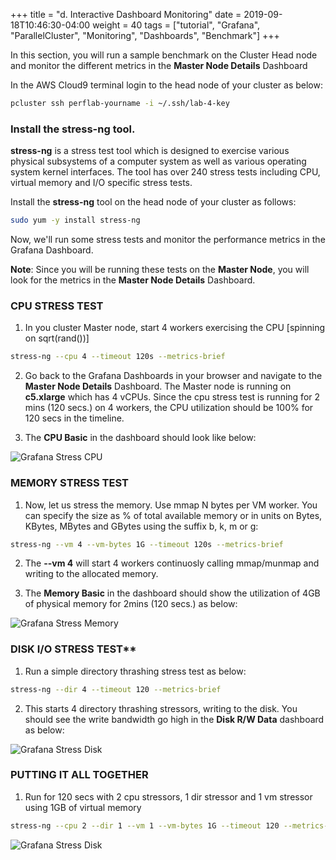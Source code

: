 +++
title = "d. Interactive Dashboard Monitoring"
date = 2019-09-18T10:46:30-04:00
weight = 40
tags = ["tutorial", "Grafana", "ParallelCluster", "Monitoring", "Dashboards", "Benchmark"]
+++

In this section, you will run a sample benchmark on the Cluster Head node and monitor the different metrics in the **Master Node Details** Dashboard


In the AWS Cloud9 terminal login to the head node of your cluster as below:

```bash
pcluster ssh perflab-yourname -i ~/.ssh/lab-4-key
```

### Install the **stress-ng** tool. 

**stress-ng** is a stress test tool which is designed to exercise various physical subsystems of a computer system as well as various operating system kernel interfaces. 
The tool has over 240 stress tests including CPU, virtual memory and I/O specific stress tests. 

Install the **stress-ng** tool on the head node of your cluster as follows:

```bash
sudo yum -y install stress-ng
```

Now, we'll run some stress tests and monitor the performance metrics in the Grafana Dashboard.

**Note**: Since you will be running these tests on the **Master Node**, you will look for the metrics in the **Master Node Details** Dashboard.


### CPU STRESS TEST

1. In you cluster Master node, start 4 workers exercising the CPU [spinning on sqrt(rand())]

```bash
stress-ng --cpu 4 --timeout 120s --metrics-brief
```

2. Go back to the Grafana Dashboards in your browser and navigate to the **Master Node Details** Dashboard. The Master node is running on **c5.xlarge** which has 4 vCPUs. Since the cpu stress test is running for 2 mins (120 secs.) on 4 workers, the CPU utilization should be 100% for 120 secs in the timeline. 

3. The **CPU Basic** in the dashboard should look like below:

![Grafana Stress CPU](/images/monitoring/grafana-master-stress-cpu.png)


### MEMORY STRESS TEST

1. Now, let us stress the memory. Use mmap N bytes per VM worker. You can specify the size as % of total available memory or in units on Bytes, KBytes, MBytes and GBytes using the suffix b, k, m or g:

```bash
stress-ng --vm 4 --vm-bytes 1G --timeout 120s --metrics-brief
```

2. The **--vm 4** will start 4 workers continuosly calling mmap/munmap and writing to the allocated memory. 

3. The **Memory Basic** in the dashboard should show the utilization of 4GB of physical memory for 2mins (120 secs.) as below:

![Grafana Stress Memory](/images/monitoring/grafana-master-stress-memory.png)


### DISK I/O STRESS TEST**

1. Run a simple directory thrashing stress test as below:

```bash
stress-ng --dir 4 --timeout 120 --metrics-brief
```

2. This starts 4 directory thrashing stressors, writing to the disk. You should see the write bandwidth go high in the **Disk R/W Data** dashboard as below:

![Grafana Stress Disk](/images/monitoring/grafana-master-stress-disk.png)

### PUTTING IT ALL TOGETHER

1. Run for 120 secs with 2 cpu stressors, 1 dir stressor and 1 vm stressor using 1GB of virtual memory

```bash
stress-ng --cpu 2 --dir 1 --vm 1 --vm-bytes 1G --timeout 120 --metrics-brief
```

![Grafana Stress Disk](/images/monitoring/grafana-master-stress-all.png)






 










